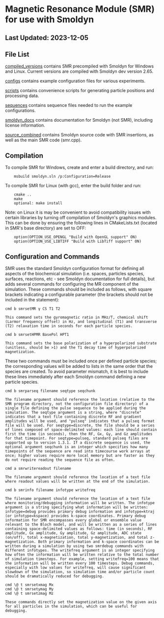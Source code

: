 # Magnetic Resonance Module (SMR) for use with Smoldyn
## Last Updated: 2023-12-05

## File List
[compiled_versions](compiled_versions) contains SMR precompiled with Smoldyn for Windows and Linux. Current versions are compiled with Smoldyn dev version 2.65.

[configs](configs) contains example configuration files for various experiments.

[scripts](scripts) contains convenience scripts for generating particle positions and processing data.

[sequences](sequences) contains sequence files needed to run the example configurations.

[smoldyn_docs](smoldyn_docs) contains documentation for Smoldyn (not SMR), including license information.

[source_combined](source_combined) contains Smoldyn source code with SMR insertions, as well as the main SMR code (smr.cpp).

## Compilation
To compile SMR for Windows, create and enter a build directory, and run:

```
	msbuild smoldyn.sln /p:Configuration=Release
```

To compile SMR for Linux (with gcc), enter the build folder and run:

```
	cmake ..
	make
	optional: make install
```

Note: on Linux it is may be convenient to avoid compatibility issues with certain libraries by turning off compilation of Smoldyn's graphics modules. This can be done by ensuring the following lines in CMakeLists.txt (located in SMR's base directory) are set to OFF:

```
	option(OPTION_USE_OPENGL "Build with OpenGL support" ON)
	option(OPTION_USE_LIBTIFF "Build with LibTiff support" ON)
```
		
## Configuration and Commands
SMR uses the standard Smoldyn configuration format for defining all aspects of the biochemical simulation (i.e. spaces, particles species, surfaces, reactions, etc - see Smoldyn documentation for full details), but adds several commands for configuring the MR component of the simulation. These commands should be included as follows, with square brackets indicating a configurable parameter (the brackets should not be included in the statement):

```	
cmd b smrsetMR γ CS T1 T2
```

	This command sets the gyromagnetic ratio in MHz/T, chemical shift (Larmor frequency offset) in Hz, and longitudinal (T1) and transverse (T2) relaxation time in seconds for each particle species.
	
```
cmd b smrsetHPMR BasePol HPT1
```

	This command sets the base polarization of a hyperpolarized substrate (unitless, should be >1) and the T1 decay time of hyperpolarized magnetization.
	
These two commands must be included once per defined particle species; the corresponding values will be added to lists in the same order that the species are created. To avoid parameter mismatch, it is best to include these lines immediately after each Smoldyn command defining a new particle species.

```
cmd b smrparseq filename seqtype seqchunk
```

	The filename argument should reference the location (relative to the SMR program directory, not the configuration file directory) of a single file defining the pulse sequence to be applied during the simulation. The seqtype argument is a string, where "discrete" indicates that a text file containing discrete RF and gradient amplitudes will be used, and "pulseq" indicates that a pulseq format file will be used. For seqtype=discrete, the file should be a series of lines composed of space-delimited values: each line should contain first the time (in seconds), then the RF, Gx, Gy, and Gz amplitudes for that timepoint. For seqtype=pulseq, standard pulseq files are supported up to version 1.3.1. If a discrete sequence is used, the optional argument seqchunk is an integer which specifies how many timepoints of the sequence are read into timecourse work arrays at once; higher values require more local memory but are faster as they do not require reading the sequence file as often.

```
cmd a smrwritereadout filename
```

	The filename argument should reference the location of a text file where readout values will be written at the end of the simulation.

```
cmd b smrinfo filename infotype writefreq
```

	The filename argument should reference the location of a text file where monitoring/debugging information will be written. The infotype argument is a string specifying what information will be written: infotype=debug provides primary debug information and infotype=ktraj (or infotype=kspace) provides k-space coordinates. Primary debug information for SMR encompasses every global or ensemble value relevant to the Bloch model, and will be written as a series of lines containing space-delimited values as follows: time (in seconds), RF amplitude, Gx amplitude, Gy amplitude, Gz amplitude, ADC state (on/off), total x-magnetization, total y-magnetization, and total z-magnetization. Both primary information and k-space coordinates can be written during a simulation by using two smrdebug commands with different infotypes. The writefreq argument is an integer specifying how often the information will be written relative to the total number of simulation timesteps. For example, setting writefreq=100 means that the information will be written every 100 timesteps. Debug commands, especially with low values for writefreq, will cause significant slowdown of the simulation, so simulation time and/or particle count should be dramatically reduced for debugging.
	

```
cmd \@ t smrsetxmag Mx
cmd \@ t smrsetymag My
cmd \@ t smrsetzmag Mz
```
	These commands directly set the magnetization value on the given axis for all particles in the simulation, which can be useful for debugging.
